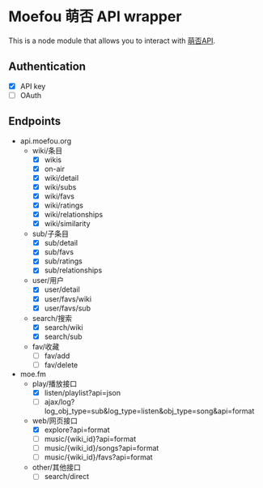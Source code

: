# Moefou 萌否 API wrapper

This is a node module that allows you to interact with [萌否API](http://open.moefou.org/docs/).

## Authentication

- [x] API key
- [ ] OAuth

## Endpoints

- api.moefou.org
  - wiki/条目
    - [x] wikis
    - [x] on-air
    - [x] wiki/detail
    - [x] wiki/subs
    - [x] wiki/favs
    - [x] wiki/ratings
    - [x] wiki/relationships
    - [x] wiki/similarity

  - sub/子条目
    - [x] sub/detail
    - [x] sub/favs
    - [x] sub/ratings
    - [x] sub/relationships

  - user/用户
    - [x] user/detail
    - [x] user/favs/wiki
    - [x] user/favs/sub

  - search/搜索
    - [x] search/wiki
    - [x] search/sub

  - fav/收藏
    - [ ] fav/add
    - [ ] fav/delete

- moe.fm
  - play/播放接口
    - [x] listen/playlist?api=json
    - [ ] ajax/log?log_obj_type=sub&log_type=listen&obj_type=song&api=format

  - web/网页接口
    - [x] explore?api=format
    - [ ] music/{wiki_id}?api=format
    - [ ] music/{wiki_id}/songs?api=format
    - [ ] music/{wiki_id}/favs?api=format

  - other/其他接口
    - [ ] search/direct
